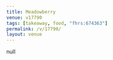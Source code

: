 ```yaml
---
title: Meadowberry
venue: v17790
tags: [takeaway, food, "fhrs:674363"]
permalink: /v/17790/
layout: venue
---
```

null